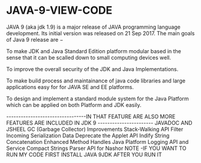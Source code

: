 # JAVA-9-VIEW-CODE
JAVA 9 (aka jdk 1.9) is a major release of JAVA programming language development. Its initial version was released on 21 Sep 2017. The main goals of Java 9 release are −

To make JDK and Java Standard Edition platform modular based in the sense that it can be scalled down to small computing devices well.

To improve the overall security of the JDK and Java Implementations.

To make build process and maintainance of java code libraries and large applications easy for for JAVA SE and EE platforms.

To design and implement a standard module system for the Java Platform which can be applied on both Platform and JDK easily.

---------------------------------IN THAT FEATURE ARE ALSO MORE FEATURES ARE INCLUDED IN JDK 9 -----------------------
                                                     JAVADOC AND JSHEEL 
                                              GC (Garbage Collector) Improvements
                                                       Stack-Walking API
                                              Filter Incoming Serialization Data
                                                   Deprecate the Applet API
                                                 Indify String Concatenation
                                                   Enhanced Method Handles
                                             Java Platform Logging API and Service
                                                       Compact Strings
                                                   Parser API for Nashor
NOTE -IF YOU WANT TO RUN MY CODE FIRST INSTALL JAVA 9JDK AFTER YOU RUN IT
